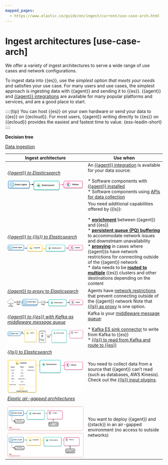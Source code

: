 ```yaml
---
mapped_pages:
  - https://www.elastic.co/guide/en/ingest/current/use-case-arch.html
---
```


# Ingest architectures [use-case-arch]

We offer a variety of ingest architectures to serve a wide range of use cases and network configurations.

To ingest data into {{es}}, use the *simplest option that meets your needs* and satisfies your use case. For many users and use cases, the simplest approach is ingesting data with {{agent}} and sending it to {{es}}. {{agent}} and [{{agent}} integrations](https://www.elastic.co/integrations/) are available for many popular platforms and services, and are a good place to start.

::::{tip}
You can host {{es}} on your own hardware or send your data to {{es}} on {{ecloud}}. For most users, {{agent}} writing directly to {{es}} on {{ecloud}} provides the easiest and fastest time to value. {ess-leadin-short}
::::


**Decision tree**

[Data ingestion](../../ingest.md)

| **Ingest architecture** | **Use when** |
| --- | --- |
| [*{{agent}} to Elasticsearch*](agent-to-es.md)<br><br>![Image showing {{agent}} collecting data and sending to {{es}}](../../../images/ingest-ea-es.png "") | An [{{agent}} integration](https://docs.elastic.co/en/integrations) is available for your data source:<br><br>* Software components with [{{agent}} installed](agent-installed.md)<br>* Software components using [APIs for data collection](agent-apis.md)<br> |
| [*{{agent}} to {{ls}} to Elasticsearch*](agent-ls.md)<br><br>![Image showing {{agent}} to {{ls}} to {{es}}](../../../images/ingest-ea-ls-es.png "") | You need additional capabilities offered by {{ls}}:<br><br>* [**enrichment**](ls-enrich.md) between {{agent}} and {{es}}<br>* [**persistent queue (PQ) buffering**](lspq.md) to accommodate network issues and downstream unavailability<br>* [**proxying**](ls-networkbridge.md) in cases where {{agent}}s have network restrictions for connecting outside of the {{agent}} network<br>* data needs to be [**routed to multiple**](ls-multi.md) {{es}} clusters and other destinations depending on the content<br> |
| [*{{agent}} to proxy to Elasticsearch*](agent-proxy.md)<br><br>![Image showing connections between {{agent}} and {{es}} using a proxy](../../../images/ingest-ea-proxy-es.png "") | Agents have [network restrictions](agent-proxy.md) that prevent connecting outside of the {{agent}} network Note that [{{ls}} as proxy](ls-networkbridge.md) is one option.<br> |
| [*{{agent}} to {{es}} with Kafka as middleware message queue*](agent-kafka-es.md)<br><br>![Image showing {{agent}} collecting data and using Kafka as a message queue enroute to {{es}}](../../../images/ingest-ea-kafka.png "") | Kafka is your [middleware message queue](agent-kafka-es.md):<br><br>* [Kafka ES sink connector](agent-kafka-essink.md) to write from Kafka to {{es}}<br>* [{{ls}} to read from Kafka and route to {{es}}](agent-kafka-ls.md)<br> |
| [*{{ls}} to Elasticsearch*](ls-for-input.md)<br><br>![Image showing {{ls}} collecting data and sending to {{es}}](../../../images/ingest-ls-es.png "") | You need to collect data from a source that {{agent}} can’t read (such as databases, AWS Kinesis). Check out the [{{ls}} input plugins](https://www.elastic.co/guide/en/logstash/current/input-plugins.html).<br> |
| [*Elastic air-gapped architectures*](airgapped-env.md)<br><br>![Image showing {{stack}} in an air-gapped environment](../../../images/ingest-ea-airgapped.png "") | You want to deploy {{agent}} and {{stack}} in an air-gapped environment (no access to outside networks)<br> |
